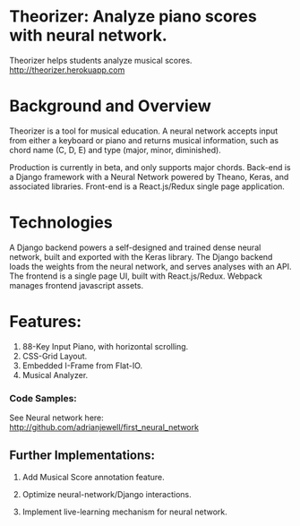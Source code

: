 # Theorizer: Analyze piano scores with neural network.

Theorizer helps students analyze musical scores. http://theorizer.herokuapp.com

# Background and Overview

Theorizer is a tool for musical education. A neural network accepts input from either a keyboard or piano and returns musical information, such as chord name (C, D, E) and type (major, minor, diminished).

Production is currently in beta, and only supports major chords. Back-end is a Django framework with a Neural Network powered by Theano, Keras, and associated libraries. Front-end is a React.js/Redux single page application.

# Technologies

A Django backend powers a self-designed and trained  dense neural network, built and exported with the Keras library. The Django backend loads the weights from the neural network, and serves analyses with an API. The frontend is a single page UI, built with React.js/Redux. Webpack manages frontend javascript assets.  

# Features:

1. 88-Key Input Piano, with horizontal scrolling.
2. CSS-Grid Layout.
3. Embedded I-Frame from Flat-IO.
4. Musical Analyzer.


### Code Samples:

See Neural network here:
http://github.com/adrianjewell/first_neural_network



## Further Implementations:

1. Add Musical Score annotation feature.

2. Optimize neural-network/Django interactions.

3. Implement live-learning mechanism for neural network.
